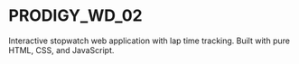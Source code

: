 # PRODIGY_WD_02
Interactive stopwatch web application with lap time tracking. Built with pure HTML, CSS, and JavaScript.
